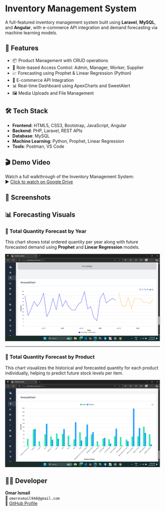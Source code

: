 
# Inventory Management System

A full-featured inventory management system built using **Laravel**, **MySQL**, and **Angular**, with e-commerce API integration and demand forecasting via machine learning models.

## 🚀 Features

- 📦 Product Management with CRUD operations
- 🔐 Role-based Access Control: Admin, Manager, Worker, Supplier
- 📈 Forecasting using Prophet & Linear Regression (Python)
- 🔗 E-commerce API Integration
- 📊 Real-time Dashboard using ApexCharts and SweetAlert
- 🖼️ Media Uploads and File Management

## 🛠 Tech Stack

- **Frontend**: HTML5, CSS3, Bootstrap, JavaScript, Angular
- **Backend**: PHP, Laravel, REST APIs
- **Database**: MySQL
- **Machine Learning**: Python, Prophet, Linear Regression
- **Tools**: Postman, VS Code

## 🎬 Demo Video

Watch a full walkthrough of the Inventory Management System:  
▶️ [Click to watch on Google Drive](https://drive.google.com/file/d/10hipLGCaI1nnFjBcYVncTmPNp3Kj8O1p/view?usp=drive_link)


## 📸 Screenshots

## 📊 Forecasting Visuals

### 🔹 Total Quantity Forecast by Year
This chart shows total ordered quantity per year along with future forecasted demand using **Prophet** and **Linear Regression** models.

![Forecast by Year](https://github.com/OmarIsmail-dev/inventory-management-system/blob/main/screenshots/Screenshot%20(808).png?raw=true)

---

### 🔹 Total Quantity Forecast by Product
This chart visualizes the historical and forecasted quantity for each product individually, helping to predict future stock levels per item.

![Forecast by Product](https://github.com/OmarIsmail-dev/inventory-management-system/blob/main/screenshots/Screenshot%20(809).png?raw=true)


## 👨‍💻 Developer

**Omar Ismail**  
📧 `omeresmail946@gmail.com`  
🔗 [GitHub Profile](https://github.com/OmarIsmail-dev)
